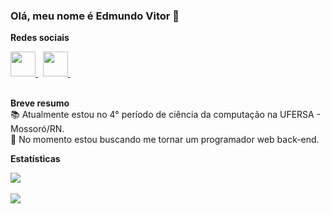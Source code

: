 ### Olá, meu nome é Edmundo Vitor 👋

**Redes sociais**
<br/>

<a href="https://www.linkedin.com/in/edmundo-vitor">
  <img width="40px" src="https://i.imgur.com/uzhjqkw.png" />
</a> &nbsp;

<a href="https://www.instagram.com/edmundo_vtr">
  <img width="40px" src="https://i.imgur.com/odxDCn3.png" />
</a> &nbsp;

<br/>
<br/>

**Breve resumo** <br/>
📚 Atualmente estou no 4° período de ciência da computação na UFERSA - Mossoró/RN. <br/>
📖 No momento estou buscando me tornar um programador web back-end. <br/>

**Estatísticas**  

<a href="https://github.com/edmundo-vitor">
 <img align="center" src="https://github-readme-stats.vercel.app/api?username=edmundo-vitor&theme=react&show_icons=true&hide_border" />
</a>

<br/>
<br/>

<a href="https://github.com/edmundo-vitor">
  <img align="center" src="https://github-readme-stats.vercel.app/api/top-langs/?username=edmundo-vitor&theme=react&layout=compact&hide_border" />
</a>
